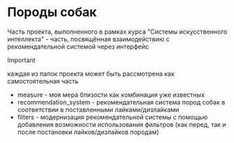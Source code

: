 # Породы собак
Часть проекта, выполненного в рамках курса "Системы искусственного интеллекта" - часть, посвящённая взаимодействию с рекомендательной системой через интерфейс
> [!IMPORTANT]
> каждая из папок проекта может быть рассмотрена как самостоятельная часть
* measure - моя мера близости как комбинация уже известных
* recommendation_system - рекомендательная система пород собак в соответствии в поставленными лайками/дизлайками
* filters - модернизация рекомендательной системы с помощью добавления возможности использования фильтров (как перед, так и после постановки лайков/дизлайков породам)

